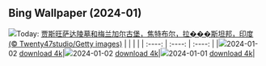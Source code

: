## Bing Wallpaper (2024-01)
![](https://cn.bing.com/th?id=OHR.MehrangarhJodhpur_ZH-CN2855490711_UHD.jpg&w=1000)Today: [贾斯旺萨达陵墓和梅兰加尔古堡，焦特布尔，拉���斯坦邦，印度 (© Twenty47studio/Getty images)](https://cn.bing.com/th?id=OHR.MehrangarhJodhpur_ZH-CN2855490711_UHD.jpg)
|      |      |      |
| :----: | :----: | :----: |
|![](https://cn.bing.com/th?id=OHR.MehrangarhJodhpur_ZH-CN2855490711_UHD.jpg&pid=hp&w=384&h=216&rs=1&c=4)2024-01-02 [download 4k](https://cn.bing.com/th?id=OHR.MehrangarhJodhpur_ZH-CN2855490711_UHD.jpg)|![](https://cn.bing.com/th?id=OHR.MehrangarhJodhpur_ZH-CN2855490711_UHD.jpg&pid=hp&w=384&h=216&rs=1&c=4)2024-01-02 [download 4k](https://cn.bing.com/th?id=OHR.MehrangarhJodhpur_ZH-CN2855490711_UHD.jpg)|![](https://cn.bing.com/th?id=OHR.SleepingFox_ZH-CN2622967726_UHD.jpg&pid=hp&w=384&h=216&rs=1&c=4)2024-01-01 [download 4k](https://cn.bing.com/th?id=OHR.SleepingFox_ZH-CN2622967726_UHD.jpg)|
